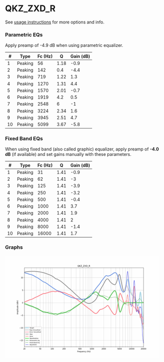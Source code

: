 # QKZ_ZXD_R
See [usage instructions](https://github.com/jaakkopasanen/AutoEq#usage) for more options and info.

### Parametric EQs
Apply preamp of -4.9 dB when using parametric equalizer.

|   # | Type    |   Fc (Hz) |    Q |   Gain (dB) |
|-----|---------|-----------|------|-------------|
|   1 | Peaking |        56 | 1.18 |        -0.9 |
|   2 | Peaking |       142 | 0.4  |        -4.4 |
|   3 | Peaking |       719 | 1.22 |         1.3 |
|   4 | Peaking |      1270 | 1.31 |         4.4 |
|   5 | Peaking |      1570 | 2.01 |        -0.7 |
|   6 | Peaking |      1919 | 4.2  |         0.5 |
|   7 | Peaking |      2548 | 6    |        -1   |
|   8 | Peaking |      3224 | 2.34 |         1.6 |
|   9 | Peaking |      3945 | 2.51 |         4.7 |
|  10 | Peaking |      5099 | 3.67 |        -5.8 |

### Fixed Band EQs
When using fixed band (also called graphic) equalizer, apply preamp of **-4.0 dB** (if available) and set gains manually with these parameters.

|   # | Type    |   Fc (Hz) |    Q |   Gain (dB) |
|-----|---------|-----------|------|-------------|
|   1 | Peaking |        31 | 1.41 |        -0.9 |
|   2 | Peaking |        62 | 1.41 |        -3   |
|   3 | Peaking |       125 | 1.41 |        -3.9 |
|   4 | Peaking |       250 | 1.41 |        -3.2 |
|   5 | Peaking |       500 | 1.41 |        -0.4 |
|   6 | Peaking |      1000 | 1.41 |         3.7 |
|   7 | Peaking |      2000 | 1.41 |         1.9 |
|   8 | Peaking |      4000 | 1.41 |         2   |
|   9 | Peaking |      8000 | 1.41 |        -1.4 |
|  10 | Peaking |     16000 | 1.41 |         1.7 |

### Graphs
![](./QKZ_ZXD_R.png)
